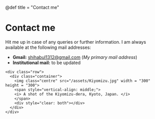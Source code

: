 @def title = "Contact me"

# Contact me

Hit me up in case of any queries or further information. I am always available at the following mail addresses: 

* **Gmail:** shihabul1312@gmail.com (_My primary mail address_)
* **Institutional mail:** to be updated 
~~~
<div class="row">
  <div class="container">
    <img class="centre" src="/assets/Kiyomizu.jpg" width = "300" height = "300">
    <span style="vertical-align: middle;">
    <i> A shot of the Kiyomizu-dera, Kyoto, Japan. </i>
    </span>     
    <div style="clear: both"></div> 
  </div>
</div>
~~~
